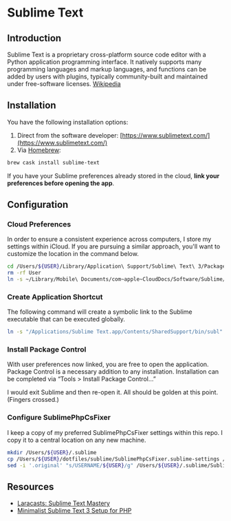 # Sublime Text

## Introduction

Sublime Text is a proprietary cross-platform source code editor with a Python application programming interface. It natively supports many programming languages and markup languages, and functions can be added by users with plugins, typically community-built and maintained under free-software licenses. [Wikipedia](https://en.wikipedia.org/wiki/Sublime_Text)

## Installation

You have the following installation options:

1. Direct from the software developer: [https://www.sublimetext.com/](https://www.sublimetext.com/)
1. Via [Homebrew](https://brew.sh):

```bash
brew cask install sublime-text
```

If you have your Sublime preferences already stored in the cloud, **link your preferences before opening the app**.

## Configuration

### Cloud Preferences

In order to ensure a consistent experience across computers, I store my settings within iCloud. If you are pursuing a similar approach, you'll want to customize the location in the command below.

```bash
cd /Users/${USER}/Library/Application\ Support/Sublime\ Text\ 3/Packages/
rm -rf User
ln -s ~/Library/Mobile\ Documents/com~apple~CloudDocs/Software/Sublime/User
```

### Create Application Shortcut

The following command will create a symbolic link to the Sublime executable that can be executed globally.

```bash
ln -s "/Applications/Sublime Text.app/Contents/SharedSupport/bin/subl" /usr/local/bin/subl
```

### Install Package Control

With user preferences now linked, you are free to open the application. Package Control is a necessary addition to any installation. Installation can be completed via “Tools > Install Package Control...”

I would exit Sublime and then re-open it. All should be golden at this point. (Fingers crossed.)

### Configure SublimePhpCsFixer

I keep a copy of my preferred SublimePhpCsFixer settings within this repo. I copy it to a central location on any new machine.

```bash
mkdir /Users/${USER}/.sublime
cp /Users/${USER}/dotfiles/sublime/SublimePhpCsFixer.sublime-settings /Users/${USER}/.sublime
sed -i '.original' "s/USERNAME/${USER}/g" /Users/${USER}/.sublime/SublimePhpCsFixer.sublime-settings
```

## Resources

* [Laracasts: Sublime Text Mastery](https://laracasts.com/series/sublime-text-mastery)
* [Minimalist Sublime Text 3 Setup for PHP](https://laravel-news.com/minimalist-sublime-text-3-setup-for-php)
